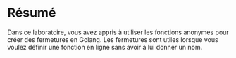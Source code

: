 # Résumé

Dans ce laboratoire, vous avez appris à utiliser les fonctions anonymes pour créer des fermetures en Golang. Les fermetures sont utiles lorsque vous voulez définir une fonction en ligne sans avoir à lui donner un nom.
